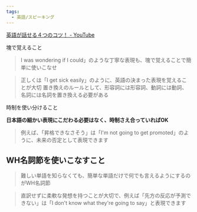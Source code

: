 ```yaml
---
tags:
  - 英語/スピーキング
---
```

[英語が話せる４つのコツ！ - YouTube](https://www.youtube.com/watch?v=MYsQJP49vQQ)

塊で覚えること

>I was wondering if I could」のような丁寧な表現も、塊で覚えることで簡単に使いこなせ

>正しくは「I get sick easily」のように、英語の決まった表現を覚えることが大切
>置き換えのルールとして、形容詞には形容詞、動詞には動詞、名詞には名詞を置き換える必要がある

時制を使い分けること

**日本語の細かい表現にこだわる必要はなく、時制さえ合っていればOK**

>例えば、「昇格できなさそう」は「I'm not going to get promoted」のように、未来の否定として表現できます

## **WH名詞節を使いこなすこと**

>難しい単語を知らなくても、簡単な単語だけで何でも言えるようにするのがWH名詞節

>直訳せずに柔軟な発想を持つことが大切で、例えば「先方の反応が予測できない」は「I don't know what they're going to say」と表現できます

